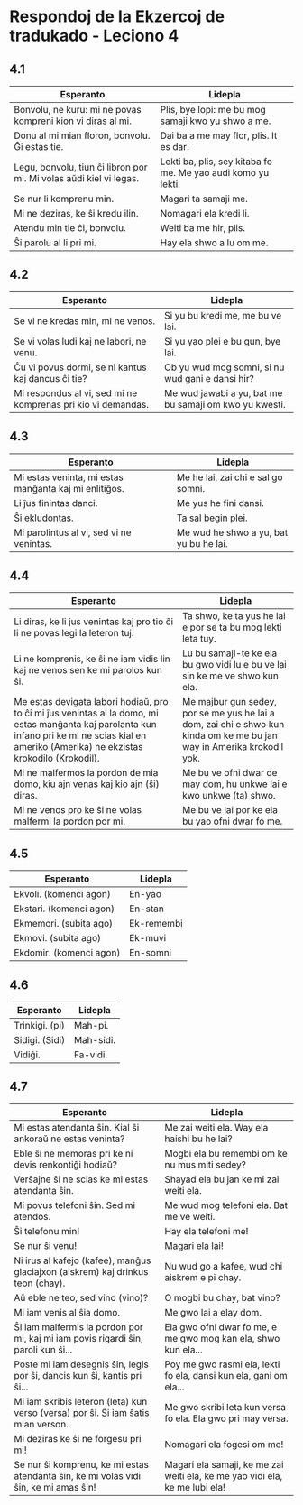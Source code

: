 # Respondoj de la Ekzercoj de tradukado - Leciono 4

## 4.1

| Esperanto                                                          | Lidepla                                                      |
| ------------------------------------------------------------------ | ------------------------------------------------------------ |
| Bonvolu, ne kuru: mi ne povas kompreni kion vi diras al mi.        | Plis, bye lopi: me bu mog samaji kwo yu shwo a me.           |
| Donu al mi mian floron, bonvolu. Ĝi estas tie.                     | Dai ba a me may flor, plis. It es dar.                       |
| Legu, bonvolu, tiun ĉi libron por mi. Mi volas aŭdi kiel vi legas. | Lekti ba, plis, sey kitaba fo me. Me yao audi komo yu lekti. |
| Se nur li komprenu min.                                            | Magari ta samaji me.                                         |
| Mi ne deziras, ke ŝi kredu ilin.                                   | Nomagari ela kredi li.                                       |
| Atendu min tie ĉi, bonvolu.                                        | Weiti ba me hir, plis.                                       |
| Ŝi parolu al li pri mi.                                            | Hay ela shwo a lu om me.                                     |

## 4.2

| Esperanto                                                    | Lidepla                                                |
| ------------------------------------------------------------ | ------------------------------------------------------ |
| Se vi ne kredas min, mi ne venos.                            | Si yu bu kredi me, me bu ve lai.                       |
| Se vi volas ludi kaj ne labori, ne venu.                     | Si yu yao plei e bu gun, bye lai.                      |
| Ĉu vi povus dormi, se ni kantus kaj dancus ĉi tie?           | Ob yu wud mog somni, si nu wud gani e dansi hir?       |
| Mi respondus al vi, sed mi ne komprenas pri kio vi demandas. | Me wud jawabi a yu, bat me bu samaji om kwo yu kwesti. |

## 4.3

| Esperanto                                             | Lidepla                                |
| ----------------------------------------------------- | -------------------------------------- |
| Mi estas veninta, mi estas manĝanta kaj mi enlitiĝos. | Me he lai, zai chi e sal go somni.     |
| Li ĵus finintas danci.                                | Me yus he fini dansi.                  |
| Ŝi ekludontas.                                        | Ta sal begin plei.                     |
| Mi parolintus al vi, sed vi ne venintas.              | Me wud he shwo a yu, bat yu bu he lai. |

## 4.4

| Esperanto                                                                                                                                                                                        | Lidepla                                                                                                                |
| ------------------------------------------------------------------------------------------------------------------------------------------------------------------------------------------------ | ---------------------------------------------------------------------------------------------------------------------- |
| Li diras, ke li jus venintas kaj pro tio ĉi li ne povas legi la leteron tuj.                                                                                                                     | Ta shwo, ke ta yus he lai e por se ta bu mog lekti leta tuy.                                                           |
| Li ne komprenis, ke ŝi ne iam vidis lin kaj ne venos sen ke mi parolos kun ŝi.                                                                                                                   | Lu bu samaji-te ke ela bu gwo vidi lu e bu ve lai sin ke me ve shwo kun ela.                                           |
| Me estas devigata labori hodiaŭ, pro to ĉi mi ĵus venintas al la domo, mi estas manĝanta kaj parolanta kun infano pri ke mi ne scias kial en ameriko (Amerika) ne ekzistas krokodilo (Krokodil). | Me majbur gun sedey, por se me yus he lai a dom, zai chi e shwo kun kinda om ke me bu jan way in Amerika krokodil yok. |
| Mi ne malfermos la pordon de mia domo, kiu ajn venas kaj kio ajn (ŝi) diras.                                                                                                                     | Me bu ve ofni dwar de may dom, hu unkwe lai e kwo unkwe (ta) shwo.                                                     |
| Mi ne venos pro ke ŝi ne volas malfermi la pordon por mi.                                                                                                                                        | Me bu ve lai por ke ela bu yao ofni dwar fo me.                                                                        |

## 4.5

| Esperanto               | Lidepla    |
| ----------------------- | ---------- |
| Ekvoli. (komenci agon)  | En-yao     |
| Ekstari. (komenci agon) | En-stan    |
| Ekmemori. (subita ago)  | Ek-remembi |
| Ekmovi. (subita ago)    | Ek-muvi    |
| Ekdomir. (komenci agon) | En-somni   |

## 4.6

| Esperanto      | Lidepla   |
| -------------- | --------- |
| Trinkigi. (pi) | Mah-pi.   |
| Sidigi. (Sidi) | Mah-sidi. |
| Vidiĝi.        | Fa-vidi.  |

## 4.7

| Esperanto                                                                            | Lidepla                                                                     |
| ------------------------------------------------------------------------------------ | --------------------------------------------------------------------------- |
| Mi estas atendanta ŝin. Kial ŝi ankoraŭ ne estas veninta?                            | Me zai weiti ela. Way ela haishi bu he lai?                                 |
| Eble ŝi ne memoras pri ke ni devis renkontiĝi hodiaŭ?                                | Mogbi ela bu remembi om ke nu mus miti sedey?                               |
| Verŝajne ŝi ne scias ke mi estas atendanta ŝin.                                      | Shayad ela bu jan ke mi zai weiti ela.                                      |
| Mi povus telefoni ŝin. Sed mi atendos.                                               | Me wud mog telefoni ela. Bat me ve weiti.                                   |
| Ŝi telefonu min!                                                                     | Hay ela telefoni me!                                                        |
| Se nur ŝi venu!                                                                      | Magari ela lai!                                                             |
| Ni irus al kafejo (kafee), manĝus glaciajxon (aiskrem) kaj drinkus teon (chay).      | Nu wud go a kafee, wud chi aiskrem e pi chay.                               |
| Aŭ eble ne teo, sed vino (vino)?                                                     | O mogbi bu chay, bat vino?                                                  |
| Mi iam venis al ŝia domo.                                                            | Me gwo lai a elay dom.                                                      |
| Ŝi iam malfermis la pordon por mi, kaj mi iam povis rigardi ŝin, paroli kun ŝi...    | Ela gwo ofni dwar fo me, e me gwo mog kan ela, shwo kun ela...              |
| Poste mi iam desegnis ŝin, legis por ŝi, dancis kun ŝi, kantis pri ŝi...             | Poy me gwo rasmi ela, lekti fo ela, dansi kun ela, gani om ela...           |
| Mi iam skribis leteron (leta) kun verso (versa) por ŝi. Ŝi iam ŝatis mian verson.    | Me gwo skribi leta kun versa fo ela. Ela gwo pri may versa.                 |
| Mi deziras ke ŝi ne forgesu pri mi!                                                  | Nomagari ela fogesi om me!                                                  |
| Se nur ŝi komprenu, ke mi estas atendanta ŝin, ke mi volas vidi ŝin, ke mi amas ŝin! | Magari ela samaji, ke me zai weiti ela, ke me yao vidi ela, ke me lubi ela! |

